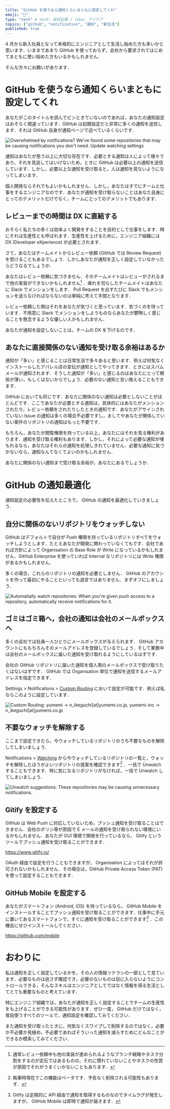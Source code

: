 ```yaml
---
title: "GitHub を使うなら通知くらいまともに設定してくれ"
emoji: "🔔"
type: "tech" # tech: 技術記事 / idea: アイデア
topics: ["github", "notification", "通知", "新生活"]
published: true
---
```


4 月から新入社員となって本格的にエンジニアとして生活し始めた方も多いかと思います．いままであまり GitHub を使っておらず，会社から要求されてはじめてまともに使い始めた方もいるかもしれません．

そんな方々にお願いがあります．


# GitHub を使うなら通知くらいまともに設定してくれ

あなたがこのタイトルを読んでピンときていないのであれば，あなたの通知設定はおそらく間違っています．GitHub は初期設定だと非常に多くの通知を送信します．それは GitHub 自身が通知ページで述べているくらいです．

![Overwhelmed by notifications? We've found some repositories that may be causing notifications you don't need. Update watching settings](/images/you-are-not-using-github-correctly/overwhelmed-by-notifications.png)

通知はあなたが思う以上に大切な存在です．必要とする通知は人によって様々であり，それを見逃してはいけないため，ときに GitHub は必要以上の通知を送信しています．しかし，必要以上な通知を受け取ると，人は通知を見ないようになってしまいます．

個人開発ならそれでもよいかもしれません．しかし，あなたはすでにチームと仕事をするエンジニアなのです．あなたが通知を受け取らないことはあなた自身にとってのデメリットだけでなく，チームにとってのデメリットでもあります．


## レビューまでの時間は DX に直結する

おそらく私たちの多くは効率よく開発をすることを目的として仕事をします．時にそれは生産性とも呼ばれます．生産性を上げるために，エンジニア組織には DX (Developer eXperience) が必要とされます．

さて，あなたはチームメイトからレビュー依頼 (GitHub では Review Request) を受けることもあるでしょう．しかしあなたが通知を正しく設定していなかったらどうなるでしょうか．

あなたはレビュー依頼に気づきません．そのチームメイトはレビューがされるまで他の実装ができないかもしれません[^1] ．痺れを切らしたチームメイトはあなたに Slack でメンションをします． Pull Request を出すたびに Slack でもメンションを送らなければならないのは単純に考えて手間となります．

レビュー依頼した側はそれをあなたが気づくと思っています．気づくのを待っています．不用意に Slack でメンションをしようものならあなたが鬱陶しく感じることを懸念するような優しい人かもしれません．

あなたが通知を設定しないことは，チームの DX を下げるのです．

[^1]: 通常レビュー依頼中も他の実装が進められるようなブランチ戦略やタスク分割をするのが定石ではあるものの，それに慣れていないことやタスクの性質が原因でそれがうまくいかないこともあります．


## あなたに直接関係のない通知を受け取る余裕はあるか

通知が「多い」と感じることは日常生活で多々あると思います．例えば何気なくインストールしたアパレル店の宣伝が通知としてやってきます．ときにはスパムメールが通知されます．そうした通知が「多い」と感じるのはあなたにとって関係が薄い，もしくはないからでしょう．必要のない通知と言い換えることもできます．

GitHub においても同じです．あなたに関係のない通知は必要としないことがほとんどです．ここであなたが必要とする通知は，具体的にはあなたがメンションされたり，レビュー依頼をされたりしたときの通知です．あなたがアサインされていない Issue の通知は多くの場合不必要ですし，ましてやあなたが関係していない案件のリポジトリの通知はもっと不要です．

もちろん，あなたが閲覧権限を持っている以上，あなたにはそれを見る権利があります．通知を受け取る権利もあります．しかし，それによって必要な通知が埋もれるなら，あなたはそれらの通知を処理しきれていません．必要な通知に気づかないなら，通知なんてなくてよいのかもしれません．

あなたに関係のない通知まで受け取る余裕が，あなたにあるでしょうか．


# GitHub の通知最適化

通知設定の必要性を伝えたところで， GitHub の通知を最適化していきましょう．


## 自分に関係のないリポジトリをウォッチしない

GitHub はデフォルトで自分が Push 権限を持っているリポジトリすべてをウォッチしようとします．たとえあなたが開発に関わっていなくてもです．会社であれば方針によって Organisation の Base Role が Write になっているかもしれません．GitHub Enterprise を使っていれば Internal なリポジトリには Write 権限があるかもしれません．

多くの場合，これらのリポジトリの通知を必要としません． GitHub のアカウントを作って最初にやることといっても過言ではありません．まずオフにしましょう．

![Automatially watch repositories: When you're given push access to a repository, automatically receive notifications for it.](/images/you-are-not-using-github-correctly/automatically-watch-repos.png)


## ゴミはゴミ箱へ，会社の通知は会社のメールボックスへ

多くの会社では社員一人ひとりにメールボックスが与えられます． GitHub アカウントにももちろんそのメールアドレスを登録しているでしょう．そして業務中は会社のメールボックスに届いた通知を受け取れるようにしているはずです．

会社の GitHub リポジトリに届いた通知を個人用のメールボックスで受け取りたくはないはずです． GitHub では Organisation 単位で通知を送信するメールアドレスを指定できます．

Settings > Notifications > [Custom Routing](https://github.com/settings/notifications/custom_routing) において設定が可能です．例えば私ならこのように設定しています．

![Custom Routing: yumemi -> n_ikeguchi\[at\]yumemi.co.jp, yumemi-inc -> n_ikeguchi\[at\]yumemi.co.jp](/images/you-are-not-using-github-correctly/custom-routing.png)


## 不要なウォッチを解除する

ここまで設定できたら，今ウォッチしているリポジトリのうち不要なものを解除してしまいましょう．

Notifications > [Watching](https://github.com/watching) から今ウォッチしているリポジトリの一覧と，ウォッチを解除したほうがよいリポジトリの提案を確認できます[^2] ．一括で Unwatch することもできます．特に気になるリポジトリがなければ，一括で Unwatch してしまいましょう．

![Unwatch suggestions: These repositories may be causing unnecessary notifications.](/images/you-are-not-using-github-correctly/unwatch-suggestions.png)

[^2]: 執筆時現在でこの機能はベータです．予告なく削除される可能性もあります．


## Gitify を設定する

GitHub は Web Push に対応していないため，プッシュ通知を受け取ることはできません．会社のポリシ等が原因で E メールの通知を受け取られない環境にいるかもしれません．あなたが GUI 環境で開発を行っているなら， Gitify というツールでプッシュ通知を受け取ることができます．

https://www.gitify.io/

OAuth 経由で設定を行うこともできますが， Organisation によってはそれが許可されないかもしれません．その場合は，GitHub Private Access Token (PAT) を使って設定することもできます．


## GitHub Mobile を設定する

あなたがスマートフォン (Android, iOS) を持っているなら， GitHub Mobile をインストールすることでプッシュ通知を受け取ることができます．仕事中に手元に置いてあるスマートフォンで，すぐに通知を受け取ることができます[^3] ．この機会にぜひインストールしてください．

https://github.com/mobile

[^3]: Gitify は定期的に API 経由で通知を取得するものなのでタイムラグが発生しますが， GitHub Mobile は即時で通知が届きます．


# おわりに

私は通知を正しく設定しているかを，その人の情報リテラシの一部として見ています．必要なものは逃さず確認でき，必要のないものは目に入らないようにコントロールできる，そんなスキルはエンジニアとしてではなく情報を得る生活としてとても重要なものと考えています．

特にエンジニア組織では，あなたが通知を正しく設定することでチームの生産性をも上げることができる可能性があります．ぜひ一度， GitHub だけではなく，普段使うすべてのツールで，通知設定を確認してみてください．

また通知を受け取ったときに，何気なくスワイプして削除するのではなく，必要か不必要か見極め，不必要であればそういった通知を減らすためにどんなことができるか模索してみてください．
